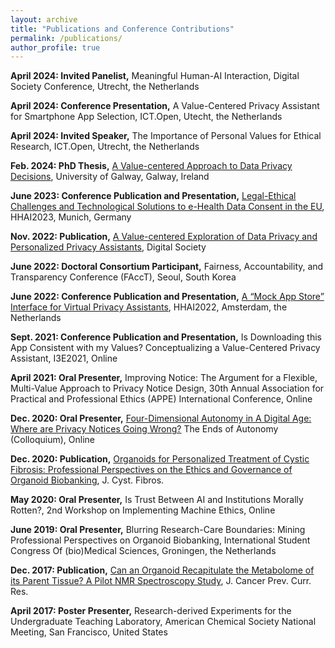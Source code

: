 ```yaml
---
layout: archive
title: "Publications and Conference Contributions"
permalink: /publications/
author_profile: true
---
```


**April 2024: Invited Panelist,** Meaningful Human-AI Interaction, Digital Society Conference, Utrecht, the Netherlands

**April 2024: Conference Presentation,** A Value-Centered Privacy Assistant for Smartphone App Selection, ICT.Open, Utecht, the Netherlands

**April 2024: Invited Speaker,** The Importance of Personal Values for Ethical Research, ICT.Open, Utrecht, the Netherlands

**Feb. 2024: PhD Thesis,** [A Value-centered Approach to Data Privacy Decisions](https://researchrepository.universityofgalway.ie/entities/publication/8ed0ab0e-f773-4b8e-8c00-655edd00cef4), University of Galway, Galway, Ireland

**June 2023: Conference Publication and Presentation,** [Legal-Ethical Challenges and Technological Solutions to e-Health Data Consent in the EU](https://ebooks.iospress.nl/volumearticle/63336), HHAI2023, Munich, Germany

**Nov. 2022:	Publication,** [A Value-centered Exploration of Data Privacy and Personalized Privacy Assistants](https://link.springer.com/article/10.1007/s44206-022-00028-w), Digital Society

**June 2022:	Doctoral Consortium Participant,** Fairness, Accountability, and Transparency Conference (FAccT), Seoul, South Korea

**June 2022: Conference Publication and Presentation,** [A “Mock App Store” Interface for Virtual Privacy Assistants](https://ebooks.iospress.nl/doi/10.3233/FAIA220212), HHAI2022, Amsterdam, the   Netherlands 

**Sept. 2021:	Conference Publication and Presentation,** Is Downloading this App Consistent with my Values? Conceptualizing a Value-Centered Privacy Assistant, I3E2021, Online

**April 2021:	Oral Presenter,** Improving Notice: The Argument for a Flexible, Multi-Value Approach to Privacy Notice Design, 30th Annual Association for Practical and Professional Ethics (APPE) International Conference, Online

**Dec. 2020:	Oral Presenter,** [Four-Dimensional Autonomy in A Digital Age: Where are Privacy Notices Going Wrong?](https://www.youtube.com/watch?v=SPt3BEdtxww) The Ends of Autonomy (Colloquium), Online

**Dec. 2020: Publication,** [Organoids for Personalized Treatment of Cystic Fibrosis: Professional Perspectives on the Ethics and Governance of Organoid Biobanking](https://pubmed.ncbi.nlm.nih.gov/33303364/), J. Cyst. Fibros.

**May 2020:	Oral Presenter,** Is Trust Between AI and Institutions Morally Rotten?, 2nd Workshop on Implementing Machine Ethics, Online

**June 2019:	Oral Presenter,** Blurring Research-Care Boundaries: Mining Professional Perspectives on Organoid Biobanking, International Student Congress Of (bio)Medical Sciences, Groningen, the Netherlands

**Dec. 2017: 	Publication,** [Can an Organoid Recapitulate the Metabolome of its Parent Tissue? A Pilot NMR Spectroscopy Study](https://medcraveonline.com/JCPCR/can-an-organoid-recapitulate-the-metabolome-of-its-parent-tissue-a-pilot-nmr-spectroscopy-study.html), J. Cancer Prev. Curr. Res.

**April 2017: 	Poster Presenter,** Research-derived Experiments for the Undergraduate Teaching Laboratory, American Chemical Society National Meeting, San Francisco, United States


